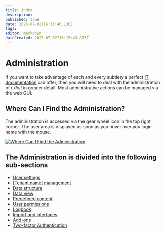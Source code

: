 ```yaml
---
title: index
description: 
published: true
date: 2025-07-02T16:15:46.136Z
tags: 
editor: markdown
dateCreated: 2025-07-02T16:15:43.875Z
---
```


# Administration

If you want to take advantage of each and every subtlety a perfect [IT documentation](../../glossary.md) can offer, then you will need to deal with the administration of _i-doit_ in greater detail. Most administrative actions can be managed via the web GUI.

## Where Can I Find the Administration?

The administration is accessed via the gear wheel icon in the top right corner. The user area is displayed as soon as you hover over you login name with the mouse.

[![Where Can I Find the Administration](../../assets/images/en/system-administration/administration/1-admin.png)](../../assets/images/en/system-administration/administration/1-admin.png)

## The Administration is divided into the following sub-sections

-   [User settings](./user-settings/index.md)
-   [[Tenant name] management](./tenant-management/index.md)
-   [Data structure](./data-structure/index.md)
-   [Data view](./data-view/index.md)
-   [Predefined content](./predefined-content/index.md)
-   [User permissions](./user-permissions.md)
-   [Logbook](./logbook.md)
-   [Import and interfaces](./import-and-interfaces/index.md)
-   [Add-ons](add-ons/index.md)
-   [Two-factor Authentication](two-factor-authentication.md)

